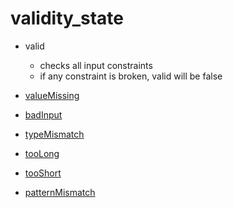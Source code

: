 # validity_state

- valid
    - checks all input constraints
    - if any constraint is broken, valid will be false

- [valueMissing](https://jsfiddle.net/urxhqcxk/3/)
- [badInput](https://jsfiddle.net/0jugv8fx/1/)
- [typeMismatch](https://jsfiddle.net/z646e23L/1/)
- [tooLong](https://jsfiddle.net/kce7qsue/1/)
- [tooShort](https://jsfiddle.net/28r99tnr/2/)
- [patternMismatch](https://jsfiddle.net/uf9uvjt2/3/)
